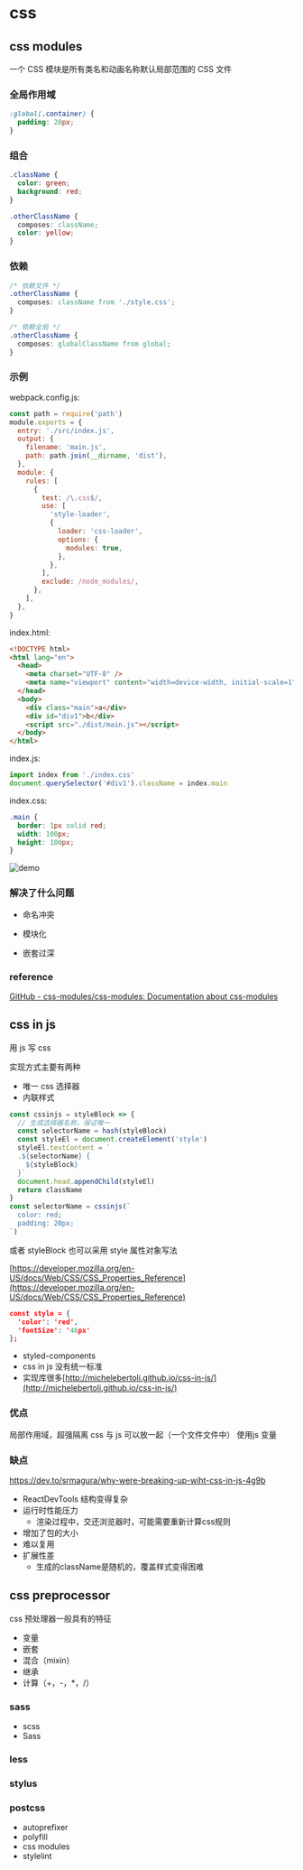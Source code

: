 # css

## css modules

一个 CSS 模块是所有类名和动画名称默认局部范围的 CSS 文件

### 全局作用域

```css
:global(.container) {
  padding: 20px;
}
```

### 组合

```css
.className {
  color: green;
  background: red;
}

.otherClassName {
  composes: className;
  color: yellow;
}
```

### 依赖

```css
/* 依赖文件 */
.otherClassName {
  composes: className from './style.css';
}

/* 依赖全局 */
.otherClassName {
  composes: globalClassName from global;
}
```

### 示例

webpack.config.js:

```javascript
const path = require('path')
module.exports = {
  entry: './src/index.js',
  output: {
    filename: 'main.js',
    path: path.join(__dirname, 'dist'),
  },
  module: {
    rules: [
      {
        test: /\.css$/,
        use: [
          'style-loader',
          {
            loader: 'css-loader',
            options: {
              modules: true,
            },
          },
        ],
        exclude: /node_modules/,
      },
    ],
  },
}
```

index.html:

```html
<!DOCTYPE html>
<html lang="en">
  <head>
    <meta charset="UTF-8" />
    <meta name="viewport" content="width=device-width, initial-scale=1" />
  </head>
  <body>
    <div class="main">a</div>
    <div id="div1">b</div>
    <script src="./dist/main.js"></script>
  </body>
</html>
```

index.js:

```js
import index from './index.css'
document.querySelector('#div1').className = index.main
```

index.css:

```css
.main {
  border: 1px solid red;
  width: 100px;
  height: 100px;
}
```

![demo](./images/Snipaste_2021-12-11_12-45-01.png)

### 解决了什么问题

- 命名冲突

- 模块化

- 嵌套过深

### reference

[GitHub - css-modules/css-modules: Documentation about css-modules](https://github.com/css-modules/css-modules)

## css in js

用 js 写 css

实现方式主要有两种

- 唯一 css 选择器
- 内联样式

```js
const cssinjs = styleBlock => {
  // 生成选择器名称，保证唯一
  const selectorName = hash(styleBlock)
  const styleEl = document.createElement('style')
  styleEl.textContent = `
  .${selectorName} {
    ${styleBlock}
  }`
  document.head.appendChild(styleEl)
  return className
}
const selectorName = cssinjs(`
  color: red;
  padding: 20px;
`)
```

或者 styleBlock 也可以采用 style 属性对象写法

[https://developer.mozilla.org/en-US/docs/Web/CSS/CSS_Properties_Reference](https://developer.mozilla.org/en-US/docs/Web/CSS/CSS_Properties_Reference)

```json
const style = {
  'color': 'red',
  'fontSize': '46px'
};
```

- styled-components
- css in js 没有统一标准
- 实现库很多[http://michelebertoli.github.io/css-in-js/](http://michelebertoli.github.io/css-in-js/)

### 优点

局部作用域，超强隔离
css 与 js 可以放一起（一个文件文件中）
使用js 变量

### 缺点

<https://dev.to/srmagura/why-were-breaking-up-wiht-css-in-js-4g9b>

- ReactDevTools 结构变得复杂
- 运行时性能压力
  - 渲染过程中，交还浏览器时，可能需要重新计算css规则
- 增加了包的大小
- 难以复用
- 扩展性差
  - 生成的className是随机的，覆盖样式变得困难

## css preprocessor

css 预处理器一般具有的特征

- 变量
- 嵌套
- 混合（mixin）
- 继承
- 计算（+，-，\*，/）

### sass

- scss
- Sass

### less

### stylus

### postcss

- autoprefixer
- polyfill
- css modules
- stylelint
